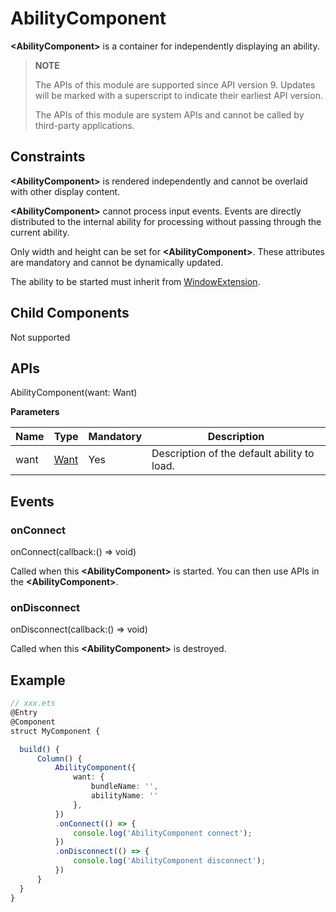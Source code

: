 # AbilityComponent

**\<AbilityComponent>** is a container for independently displaying an ability.

>  **NOTE**
>
>  The APIs of this module are supported since API version 9. Updates will be marked with a superscript to indicate their earliest API version.
>
>  The APIs of this module are system APIs and cannot be called by third-party applications.

## Constraints

**\<AbilityComponent>** is rendered independently and cannot be overlaid with other display content.

**\<AbilityComponent>** cannot process input events. Events are directly distributed to the internal ability for processing without passing through the current ability.

Only width and height can be set for **\<AbilityComponent>**. These attributes are mandatory and cannot be dynamically updated.

The ability to be started must inherit from [WindowExtension](../apis/js-apis-application-WindowExtensionAbility.md).

## Child Components

Not supported


## APIs

AbilityComponent(want: Want)

**Parameters**

| Name| Type| Mandatory| Description|
| -------- | -------- | -------- | -------- |
| want | [Want](../apis/js-apis-application-Want.md) | Yes| Description of the default ability to load.|


## Events

### onConnect

onConnect(callback:() =&gt; void)

Called when this **\<AbilityComponent>** is started. You can then use APIs in the **\<AbilityComponent>**.

### onDisconnect

onDisconnect(callback:() =&gt; void)

Called when this **\<AbilityComponent>** is destroyed.

## Example

```ts
// xxx.ets
@Entry
@Component
struct MyComponent {

  build() {
      Column() {
          AbilityComponent({
              want: {
                  bundleName: '',
                  abilityName: ''
              },
          })
          .onConnect(() => {
              console.log('AbilityComponent connect');
          })
          .onDisconnect(() => {
              console.log('AbilityComponent disconnect');
          })
      }
  }
}
```
